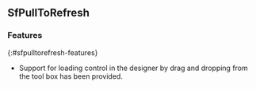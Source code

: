 ## SfPullToRefresh

### Features
{:#sfpulltorefresh-features}

* Support for loading control in the designer by drag and dropping from the tool box has been provided.  